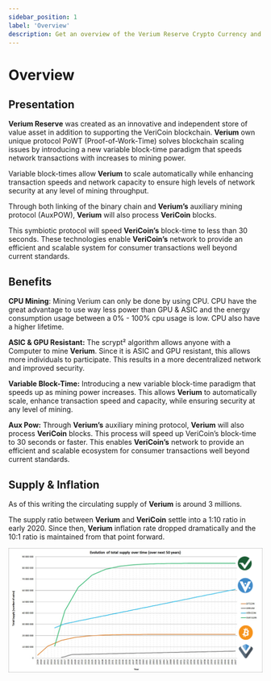 ```yaml
---
sidebar_position: 1
label: 'Overview'
description: Get an overview of the Verium Reserve Crypto Currency and find our more about his benefits.
---
```

# Overview

## Presentation

**Verium Reserve** was created as an innovative and independent store of value asset in addition to supporting the VeriCoin blockchain. **Verium** own unique protocol PoWT (Proof-of-Work-Time) solves blockchain scaling issues by introducing a new variable block-time paradigm that speeds network transactions with increases to mining power.

Variable block-times allow **Verium** to scale automatically while enhancing transaction speeds and network capacity to ensure high levels of network security at any level of mining throughput.

Through both linking of the binary chain and **Verium’s** auxiliary mining protocol (AuxPOW), **Verium** will also process **VeriCoin** blocks.

This symbiotic protocol will speed **VeriCoin’s** block-time to less than 30 seconds. These technologies enable **VeriCoin’s** network to provide an efficient and scalable system for consumer transactions well beyond current standards.

## Benefits

**CPU Mining**: Mining Verium can only be done by using CPU. CPU have the great advantage to use way less power than GPU & ASIC and the energy consumption usage between a 0% - 100% cpu usage is low. CPU also have a higher lifetime.

**ASIC & GPU Resistant:** The scrypt² algorithm allows anyone with a Computer to mine **Verium**. Since it is ASIC and GPU resistant, this allows more individuals to participate. This results in a more decentralized network and improved security.

**Variable Block-Time:** Introducing a new variable block-time paradigm that speeds up as mining power increases. This allows **Verium** to automatically scale, enhance transaction speed and capacity, while ensuring security at any level of mining.

**Aux Pow:** Through **Verium’s** auxiliary mining protocol, **Verium** will also process **VeriCoin** blocks. This process will speed up VeriCoin’s block-time to 30 seconds or faster. This enables **VeriCoin’s** network to provide an efficient and scalable ecosystem for consumer transactions well beyond current standards.

## Supply & Inflation

As of this writing the circulating supply of **Verium** is around 3 millions.

The supply ratio between **Verium** and **VeriCoin** settle into a 1:10 ratio in early 2020. Since then, **Verium** inflation rate dropped dramatically and the 10:1 ratio is maintained from that point forward.

![Supply chart](../assets/img/supply-chart.jpg)
